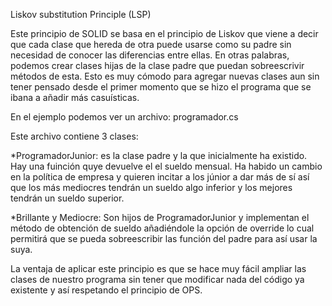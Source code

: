 Liskov substitution Principle (LSP)

Este principio de SOLID se basa en el principio de Liskov que viene a decir que cada clase que hereda de otra puede usarse 
como su padre sin necesidad de conocer las diferencias entre ellas. En otras palabras, podemos crear clases hijas de la clase padre
que puedan sobreescrivir métodos de esta. Esto es muy cómodo para agregar nuevas clases aun sin tener pensado desde el primer momento
que se hizo el programa que se ibana a añadir más casuísticas.

En el ejemplo podemos ver un archivo: programador.cs

Este archivo contiene 3 clases:

*ProgramadorJunior: es la clase padre y la que inicialmente ha existido. Hay una fuinción quye devuelve el el sueldo mensual. Ha habido 
un cambio en la política de empresa y quieren incitar a los júnior a dar más de sí así que los más mediocres tendrán un sueldo algo inferior
y los mejores tendrán un sueldo superior.

*Brillante y Mediocre: Son hijos de ProgramadorJunior y implementan el método de obtención de sueldo añadiéndole la opción de override
lo cual permitirá que se pueda sobreescribir las función del padre para así usar la suya.

La ventaja de aplicar este principio es que se hace muy fácil ampliar las clases de nuestro programa sin tener que modificar nada del código ya
existente y así respetando el principio de OPS.
